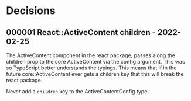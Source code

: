 # Decisions

## 000001 React::ActiveContent children - 2022-02-25
The ActiveContent component in the react package, passes along the 
children prop to the core ActiveContent via the config argument. This
was so TypeScript better understands the typings. This means that if
in the future core::ActiveContent ever gets a children key that this
will break the react package.

Never add a `children` key to the ActiveContentConfig type.
